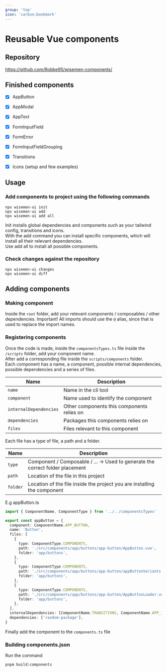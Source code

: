 ```yaml
---
group: 'top'
icon: 'carbon:bookmark'
---
```



# Reusable Vue components

## Repository

https://github.com/Robbe95/wisemen-components/

## Finished components

- [x] AppButton
- [x] AppModal
- [x] AppText

- [x] FormInputField
- [x] FormError
- [x] FormInputFieldGrouping

- [x] Transitions
- [x] Icons (setup and few examples)

  
## Usage

### Add components to project using the following commands
```
npx wisemen-ui init
npx wisemen-ui add
npx wisemen-ui add all
```

Init installs global dependencies and components such as your tailwind config, transitions and icons.\
With the add command you can install specific components, which will install all their relevant dependencies.\
Use add all to install all possible components.

### Check changes against the repository
```
npx wisemen-ui changes
npx wisemen-ui diff
```

## Adding components

### Making component

Inside the ```root``` folder, add your relevant components / composables / other dependencies.
Important! All imports should use the ```@``` alias, since that is used to replace the import names.

### Registering components

Once the code is made, inside the ```componentsTypes.ts``` file inside the ```/scripts``` folder, add your component name.\
After add a corresponding file inside the ```scripts/components``` folder.\
Each component has a name, a component, possible internal dependencies, possible dependencies and a series of files.

| Name      | Description                             |
| --------- | --------------------------------------- |
| `name`   | Name in the cli tool          |
| `component` | Name used to identify the component |
| `internalDependencies` | Other components this components relies on |
| `dependencies` | Packages this components relies on |
| `files` | Files relevant to this component |

Each file has a type of file, a path and a folder.

| Name      | Description                             |
| --------- | --------------------------------------- |
| `type`   | Component / Composable / ... -> Used to generate the correct folder placement          |
| `path` | Location of the file in this project |
| `folder` | Location of the file inside the project you are installing the component |


E.g appButton.ts
```typescript
import { ComponentName, ComponentType } from '../../componentsTypes'

export const appButton = {
  component: ComponentName.APP_BUTTON,
  name: 'Button',
  files: [
    {
      type: ComponentType.COMPONENTS,
      path: './src/components/app/buttons/app-button/AppButton.vue',
      folder: 'app/buttons',
    },
    {
      type: ComponentType.COMPONENTS,
      path: './src/components/app/buttons/app-button/appButtonVariants.ts',
      folder: 'app/buttons',
    },
    {
      type: ComponentType.COMPONENTS,
      path: './src/components/app/buttons/app-button/AppButtonLoader.vue',
      folder: 'app/buttons',
    },
  ],
  internalDependencies: [ComponentName.TRANSITIONS, ComponentName.APP_ICON],
  dependencies: ['random-package'],
}
```

Finally add the component to the ```components.ts``` file

### Building components.json

Run the command
```
pnpm build:components
```

